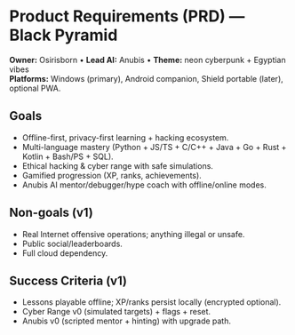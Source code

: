 # Product Requirements (PRD) — Black Pyramid

**Owner:** Osirisborn • **Lead AI:** Anubis • **Theme:** neon cyberpunk + Egyptian vibes  
**Platforms:** Windows (primary), Android companion, Shield portable (later), optional PWA.

## Goals
- Offline-first, privacy-first learning + hacking ecosystem.
- Multi-language mastery (Python + JS/TS + C/C++ + Java + Go + Rust + Kotlin + Bash/PS + SQL).
- Ethical hacking & cyber range with safe simulations.
- Gamified progression (XP, ranks, achievements).
- Anubis AI mentor/debugger/hype coach with offline/online modes.

## Non-goals (v1)
- Real Internet offensive operations; anything illegal or unsafe.
- Public social/leaderboards.
- Full cloud dependency.

## Success Criteria (v1)
- Lessons playable offline; XP/ranks persist locally (encrypted optional).
- Cyber Range v0 (simulated targets) + flags + reset.
- Anubis v0 (scripted mentor + hinting) with upgrade path.
